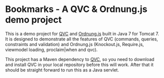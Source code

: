 Bookmarks - A QVC & Ordnung.js demo project
===========================================

This is a demo project for [QVC](https://github.com/MariusGundersen/QVC) and 
[Ordnung.js](https://github.com/MariusGundersen/OrdnungJS) built in Java 7 for
Tomcat 7. It is designed to demonstrate all the features of QVC (commands, queries, constraints 
and validation) and Ordnung.js (Knockout.js, Require.js, viewmodel loading, 
proclaim|when and qvc). 

This project has a Maven dependency to [QVC](https://github.com/MariusGundersen/QVC), 
so you need to download and install QVC in your local repository before this will work. 
After that it should be straight forward to run this as a Java servlet.

